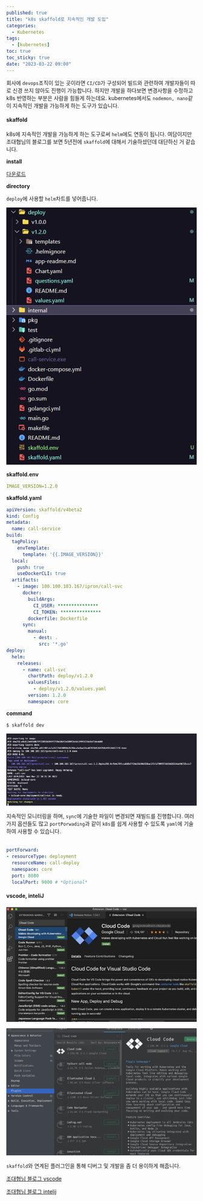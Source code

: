 ```yaml
---
published: true
title: "k8s skaffold로 지속적인 개발 도입"
categories:
  - Kubernetes
tags:
  - [kubernetes]
toc: true
toc_sticky: true
date: "2023-03-22 09:00"
---
```


회사에 `devops`조직이 있는 곳이라면 `CI/CD`가 구성되어 빌드와 관련하여 개발자들이 따로 신경 쓰지 않아도 진행이 가능합니다. 하지만 개발을 하다보면 변경사항을 수정하고 k8s 반영하는 부분은 사람을 힘들게 하는데요. kubernetes에서도 `nodemon, nano`같이 지속적인 개발을 가능하게 하는 도구가 있습니다.

#### skaffold

k8s에 지속적인 개발을 가능하게 하는 도구로써 `helm`에도 연동이 됩니다. 여담이지만 조대협님의 블로그를 보면 5년전에 `skaffold`에 대해서 기술하셨던데 대단하신 거 같습니다.

**install**

[다운로드](https://skaffold.dev/)

**directory**

`deploy`에 사용할 `helm`차트를 넣어줍니다.

![image-20230322115418554](../../../assets/images/posts/2023-03-22-post-skaffold/image-20230322115418554.png)

**skaffold.env**

```yaml
IMAGE_VERSION=1.2.0
```

**skaffold.yaml**

```yaml
apiVersion: skaffold/v4beta2
kind: Config
metadata:
  name: call-service
build:
  tagPolicy:
    envTemplate:
      template: '{{.IMAGE_VERSION}}'
  local:
    push: true
    useDockerCLI: true
  artifacts:
    - image: 100.100.103.167/ipron/call-svc
      docker:
        buildArgs:
          CI_USER: ***************
          CI_TOKEN: ***************
        dockerfile: Dockerfile
      sync:
        manual:
          - dest: .
            src: '*.go'
deploy:
  helm:
    releases:
      - name: call-svc
        chartPath: deploy/v1.2.0
        valuesFiles:
          - deploy/v1.2.0/values.yaml
        version: 1.2.0
        namespace: core
```

**command**

```bash
$ skaffold dev
```

![image-20230322103306627](../../../assets/images/posts/2023-03-22-post-skaffold/image-20230322103306627.png)

지속적인 모니터링을 하며, `sync`에 기술한 파일이 변경되면 재빌드를 진행합니다. 여러가지 옵션들도 많고 `portPorwading`과 같이 `k8s`를 쉽게 사용할 수 있도록 `yaml`에 기술하여 사용할 수 있습니다.

```yaml
        
portForward:
- resourceType: deployment
  resourceName: call-deploy
  namespace: core
  port: 8080
  localPort: 9000 # *Optional*
```

#### vscode, inteliJ

![image-20230322103639098](../../../assets/images/posts/2023-03-22-post-skaffold/image-20230322103639098.png)

![image-20230322103733172](../../../assets/images/posts/2023-03-22-post-skaffold/image-20230322103733172.png)

`skaffold`와 연계된 플러그인을 통해 디버그 및 개발을 좀 더 용이하게 해줍니다.

[조대협님 블로그 vscode](https://bcho.tistory.com/1351)

[조대협님 블로그 intelij](https://bcho.tistory.com/1350)

